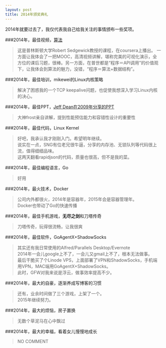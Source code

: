 ```yaml
---
layout: post
title: 2014年颁奖典礼
---
```


2014年就要过去了，我仅代表我自己给我关注的事情颁布一些奖项。

###2014年，最佳视频，[算法](https://class.coursera.org/algs4partI-006)

>这是普林斯顿大学Robert Sedgewick教授的课程，在coursera上播出。
一方面让我体会了一把MOOC，高清视频讲解，堪称完美的可视化演示，全方位的课后习题，很棒。另一方面，在普世都是“程序＝API调用”的价值观下，让我体会到算法的魅力，没错，“程序＝算法+数据结构”。

###2014年，最佳培训，mikewei的Linux内核策略

>解决了困惑我的一个TCP keepalive问题，也促使我想深入学习Linux内核的决心。

###2014年，最佳PPT，[Jeff Dean在2009年分享的PPT](http://www.slideshare.net/parallellabs/dean-keynoteladis2009jeffdean)

>大神frost亲自讲解，提到性能预估能力和容错性设计的重要性


###2014年，最佳代码，Linux Kernel

>好吧，我承认我才刚刚入门。希望明年继续。<br>
 说实在一点，SNG有位老兄很牛逼，分享的内存池、无锁队列等代码很上流，值得细细品味。<br>
这两天翻看rapidjson的代码，质量也很高，但不是我的菜。

###2014年，最佳编程语言，Go
> 好用


###2014年，最火技术，Docker

>公司内外都很火，2014年是容器年，2015年会是容器管理年。<br>
Docker也带动了Go的快速传播


###2014年，最佳手机游戏，**无尽之剑**和刀塔传奇

>刀塔传奇，玩得很流畅，让我很爽

###2014年，最佳软件，GoAgentX+ShadowSocks

>其实还有我日常使用的Alfred/Parallels Desktop/Evernote<br>
2014年一会儿google上不了，一会儿又gmail上不了，根本无法做事。<br>
最后干脆买了个Linode VPS，上面部署了VPN和ShadowSocks，手机端用VPN，MAC端用GoAgentX+ShadowSocks。<br>
此时，GFW对我来说是浮云，做事效率提高不少。

###2014年，最大的自豪，逐渐养成写博客的习惯

> 还有，业余时间做了三个游戏，上架了一个。<br>
 2015年继续努力。

###2014年，最大的烦恼，房子置换
> 无数个草泥马在心中飘过

###2014年，最大的幸福，看着女儿慢慢地成长
> NO COMMENT







